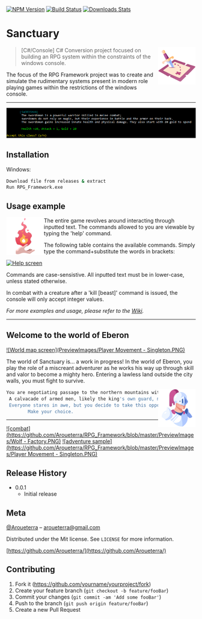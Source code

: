 [![NPM Version][npm-image]][npm-url]
[![Build Status][travis-image]][travis-url]
[![Downloads Stats][npm-downloads]][npm-url]

# Sanctuary


<img align="right" width="100" height="100" src="https://github.com/Aroueterra/RPG_Framework/blob/master/graphics/if_Adventure_Map_2913095.png">

> [C#/Console] C# Conversion project focused on building an RPG system within the constraints of the windows console.

The focus of the RPG Framework project was to create and simulate the rudimentary systems present in modern role playing games within the restrictions of the windows console.

---


[![Character selection screen](https://github.com/Aroueterra/RPG_Framework/blob/master/graphics/select.PNG)]()

## Installation

Windows:

```sh
Download file from releases & extract
Run RPG_Framework.exe
```



## Usage example

<img align="left" width="100" height="100" src="https://github.com/Aroueterra/RPG_Framework/blob/master/graphics/if_Destructive_Magic_2913121.png">
The entire game revolves around interacting through inputted text. 
The commands allowed to you are viewable by typing the 'help' command.

The following table contains the available commands. Simply type the command+substitute the words in brackets:

[![Help screen](https://github.com/Aroueterra/RPG_Framework/blob/master/PreviewImages/Help.PNG)]()

Commands are case-sensistive. All inputted text must be in lower-case, unless stated otherwise.

In combat with a creature after a 'kill [beast]' command is issued, the console will only accept integer values.

_For more examples and usage, please refer to the [Wiki][wiki]._




---
## Welcome to the world of Eberon

[![World map screen](PreviewImages/Player Movement - Singleton.PNG)]()

The world of Sanctuary is... a work in progress!
In the world of Eberon, you play the role of a miscreant adventurer as he works his way up through skill and valor to become a mighty hero. Entering a lawless land outside the city walls, you must fight to survive.

<img align="right" width="100" height="100" src="https://github.com/Aroueterra/RPG_Framework/blob/master/graphics/if_Knight_2913116.png">

```sh
You are negotiating passage to the northern mountains with the gatekeeper of New Estera when suddenly, the southern gates burst wide open.
 A calvacade of armed men, likely the king's own guard, marches through and into the heart of the city.
 Everyone stares in awe, but you decide to take this opportunity to slip past.
        Make your choice.
```
---

[![combat](https://github.com/Aroueterra/RPG_Framework/blob/master/PreviewImages/Wolf - Factory.PNG)]()
[![adventure sample](https://github.com/Aroueterra/RPG_Framework/blob/master/PreviewImages/Player Movement - Singleton.PNG)]()

## Release History


* 0.0.1
    * Initial release

## Meta

[@Aroueterra](https://www.facebook.com/Aroueterra) – aroueterra@gmail.com

Distributed under the Mit license. See ``LICENSE`` for more information.

[https://github.com/Aroueterra/](https://github.com/Aroueterra/)

## Contributing

1. Fork it (<https://github.com/yourname/yourproject/fork>)
2. Create your feature branch (`git checkout -b feature/fooBar`)
3. Commit your changes (`git commit -am 'Add some fooBar'`)
4. Push to the branch (`git push origin feature/fooBar`)
5. Create a new Pull Request

<!-- Markdown link & img dfn's -->
[npm-image]: https://img.shields.io/npm/v/datadog-metrics.svg?style=flat-square
[npm-url]: https://npmjs.org/package/datadog-metrics
[npm-downloads]: https://img.shields.io/npm/dm/datadog-metrics.svg?style=flat-square
[travis-image]: https://img.shields.io/travis/dbader/node-datadog-metrics/master.svg?style=flat-square
[travis-url]: https://travis-ci.org/dbader/node-datadog-metrics
[wiki]: https://github.com/yourname/yourproject/wiki
